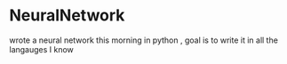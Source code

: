 # NeuralNetwork
wrote a neural network this morning in python , goal is to write it in all the langauges I know 
